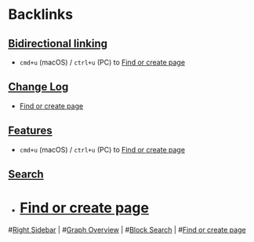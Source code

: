 
# Backlinks
## [Bidirectional linking](<Bidirectional linking.md>)
- `cmd+u` (macOS) / `ctrl+u` (PC) to [Find or create page](<Find or create page.md>)

## [Change Log](<Change Log.md>)
- [Find or create page](<Find or create page.md>)

## [Features](<Features.md>)
- `cmd+u` (macOS) / `ctrl+u` (PC) to [Find or create page](<Find or create page.md>)

## [Search](<Search.md>)
- # [Find or create page](<Find or create page.md>)

#[Right Sidebar](<Right Sidebar.md>) | #[Graph Overview](<Graph Overview.md>) | #[Block Search](<Block Search.md>) | #[Find or create page](<Find or create page.md>)

